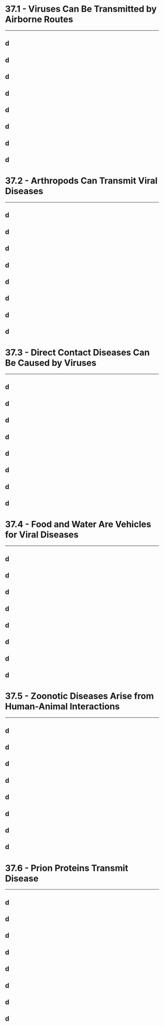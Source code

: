 # 37.1 - Viruses Can Be Transmitted by Airborne Routes

---
## d
## d
## d
## d
## d
## d
## d
## d
# 37.2 - Arthropods Can Transmit Viral Diseases

---
## d
## d
## d
## d
## d
## d
## d
## d
# 37.3 - Direct Contact Diseases Can Be Caused by Viruses

---
## d
## d
## d
## d
## d
## d
## d
## d
# 37.4 - Food and Water Are Vehicles for Viral Diseases

---
## d
## d
## d
## d
## d
## d
## d
## d
# 37.5 - Zoonotic Diseases Arise from Human-Animal Interactions

---
## d
## d
## d
## d
## d
## d
## d
## d
# 37.6 - Prion Proteins Transmit Disease

---
## d
## d
## d
## d
## d
## d
## d
## d
